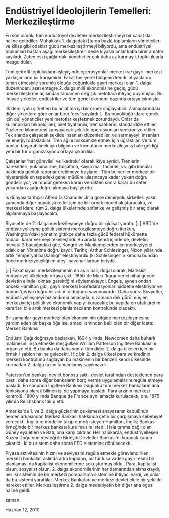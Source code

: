 # Endüstriyel İdeolojilerin Temelleri: Merkezileştirme
En son olarak, tüm endüstriyel devletler merkezileştirmeyi bir sanat dalı haline getirdiler. Muhakkak 1. dalgadaki [tarım bazlı] toplumların yöneticileri ve kilise gibi odaklar gücü merkezileştirmeyi biliyordu, ama endüstriyel toplumları baştan aşağı merkesileştiren nesle kıyasla onlar kaba birer amatör sayılırdı. Zaten eski çağlardaki yöneticiler çok daha az karmaşık topluluklarla meşguldüler.

Tüm çetrefil toplulukların işleyişinde operasyonlar merkezi ve gayri-merkezi yaklaşımların bir karışımıdır. Fakat her yerel bölgenin kendi ihtiyaçlarını temin etmesiyle sorumlu olduğu çoğunlukla gayri merkezi olan 1. dalga düzeninden, aşırı entegre 2. dalga milli ekonomisine geçiş, gücü merkezileştirme açısından tamamen değişik metotlara ihtiyaç duymuştur. Bu ihtiyaç şirketler, endüstriler ve tüm genel ekonomi bazında ortaya çıkmıştır.

İlk demiryolu şirketleri bu anlatıma iyi bir örnek sağlayabilir. Zamanlarındaki diğer şirketlere göre onlar birer 'dev' sayılırdı [.. Bu büyüklüğü idare etmek için de] yöneticiler yeni metotlar keşfetmek zorundaydı. Onlar da kullandıkları teknolojileri, bilet fiyatlarını, tren saatlerini standardize ettiler. Yüzlerce kilometreyi kapsayacak şekilde operasyonları senkronize ettiler. Tek alanda çalışacak şekilde insanları düzenlediler, ve sermayeyi, insanları ve enerjiyi odakladılar. Tren ağını maksimize etmek için uğraştılar. Ve tüm bunları başarabilmek için bilginin ve komutanın merkezileşmiş hale geldiği yeni bir tür organizasyonu ortaya çıkardılar.

Çalışanlar 'hat görevlisi' ve 'kadrolu' olarak ikiye ayrıldı. Trenlerin hareketleri, yük bindirme, boşaltma, kayıp mal, tamirler, vs. gibi konular hakkında günlük raporlar üretilmeye başlandı. Tüm bu veriler merkezi bir hiyerarşide en tepedeki genel müdüre ulaşıncaya kadar yukarı doğru gönderiliyor, ve müdür gereken kararı verdikten sonra karar bu sefer yukarıdan aşağı doğru akmaya başlıyordu.

İş dünyası tarihçisi Alfred D. Chandler Jr.'a göre demiryolu şirketleri yakın zamanda diğer büyük şirketler için de bir örnek model oluşturacaktı, ve merkezi idare, tüm 2. dalga ülkelerinde sofistike ve gelişmiş bir araç olarak algılanmaya başlayacaktı.

Siyasette de 2. dalga merkezileşmeye doğru bir gidişat yarattı. [..] ABD'de endüstriyelleşme politik sistemi merkezileşmeye doğru iterken, Washington'daki yönetim gittikçe daha fazla gücü federal hükümette topladı, karar vermeyi tekelleştirdi. Bu arada kendi içinde de, devletin mevcut 3 bacağındaki güç, Kongre ve Mahkemelerden en merkeziyetçi odak olan Yönetime doğru kaydı. Tarihçi Arthur Schlesinger, Nixon yıllarında artık "emperyal başkanlığı" eleştiriyordu (ki Schlesinger'in kendisi bundan önce merkeziyetçiliği en ateşli savunanlardan biriydi).

[..] Fakat siyasi merkezileşmenin en aşırı hali, doğal olarak, Marksist endüstriyel ülkelerde ortaya çıktı. 1850'de Marx 'karar verici nihai gücün devletin elinde' olması gerektiğini söylemekteydi. Engels, aynen ondan önceki Hamilton gibi, gayri merkezi konfedarasyonları şiddetle eleştiriyor ve bunun 'geriye doğru bir adım' olduğunu savunuyordu. Daha sonra Sovyetler, endüstriyelleşmeyi hızlandırma amacıyla, o zamana dek görülmüş en merkeziyetçi politik ve ekonomik yapıyı kuracaktı; bu yapıda en ufak üretim kararları bile artık merkezi planlamacıların kontrolünde olacaktı.

Bir zamanlar gayri merkezi olan ekonominin gitgide merkezileşmesine yardım eden bir başka öğe ise, amacı isminden belli olan bir diğer icattı: Merkez Bankası.

Endüstri Çağı doğmaya başlarken, 1694 yılında, Newcomen daha buharlı makinesini inşa etmekle meşgulken William Patterson İngiltere Bankası'nı organize etti. Bu banka da daha sonra tüm diğer 2. dalga ülkeleri için bir örnek / şablon haline gelecekti. Hiç bir 2. dalga ülkesi para ve kredinin merkezi kontrolünü sağlayan bu makinenin bir benzeri kendi ülkesinde kurmadan 2. dalga fazını tamamlamış sayılmazdı.

Paterson'un bankası devlet bonosu sattı, devlet tarafından desteklenen para bastı, daha sonra diğer bankaların borç verme uygulamalarını regüle etmeye başladı. En sonunda İngiltere Bankası bugünkü tüm merkez bankaların ana fonksiyonu olarak bilinen işi de yapmaya başladı: Para arzının merkezi kontrolü. 1800 yılında Banque de France aynı amaçla kurulacaktı, onu 1875 yılında Reichsbank takip etti.

Amerika'da 1. ve 2. dalga güçlerinin çekişmesi anayasanın kabulünün hemen arkasından Merkez Bankası hakkında çetin bir çarpışmaya sebebiyet verecekti. İngiltere modelini takip etmek isteyen Hamilton, İngiliz Bankası örneğinde bir merkez bankası kurulmasını istedi. Hala tarıma bağlı olan Güney eyaletleri ve Batı, ona karşı çıktılar. Her halükarda, endüstriyelleşen Kuzey Doğu'nun desteği ile Birleşik Devletler Bankası'nı kuracak kanun çıkarıldı, ki bu sistem daha sonra FED sistemine dönüşecekti.

Piyasa aktivitesinin hızını ve seviyesini regüle etmekle görevlendirilen merkezi bankalar, aslında arka kapıdan, bir tür kısa vadeli gayri resmi bir planlamayı da kapitalist ekonomilerine sokuşturmuş oldu.. Para, kapitalist olsun, sosyalist olsun, 2. dalga ekonomilerinin her damarından akmaktaydı, her iki sistemin de bir merkezi pompalama sistemine ihtiyacı vardı, ve onlar da bu sistemi yarattılar. Merkez Bankaları ve merkezi devlet elele bir şekilde hareket ettiler. Merkezileştirme 2. dalga medeniyetin bir diğer ana ögesi haline geldi.







zaman:

Haziran 12, 2010










